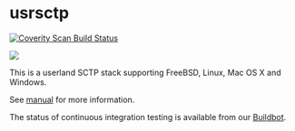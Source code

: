 # usrsctp
[![Coverity Scan Build Status](https://scan.coverity.com/projects/13430/badge.svg)](https://scan.coverity.com/projects/usrsctp)

![](https://github.com/{owner}/{repo}/workflows/Bulid%20with%20CMake/badge.svg)

This is a userland SCTP stack supporting FreeBSD, Linux, Mac OS X and Windows.

See [manual](Manual.md) for more information.

The status of continuous integration testing is available from our [Buildbot](http://buildbot.nplab.de:18010/#/console).
